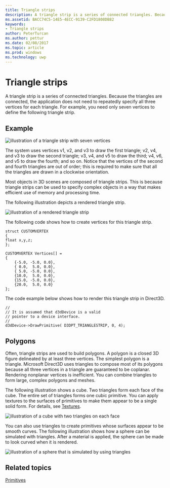 ```yaml
---
title: Triangle strips
description: A triangle strip is a series of connected triangles. Because the triangles are connected, the application does not need to repeatedly specify all three vertices for each triangle.
ms.assetid: BACC74C5-14E5-4ECC-9139-C2FD1808DB82
keywords:
- Triangle strips
author: PeterTurcan
ms.author: pettur
ms.date: 02/08/2017
ms.topic: article
ms.prod: windows
ms.technology: uwp
---
```


# Triangle strips


A triangle strip is a series of connected triangles. Because the triangles are connected, the application does not need to repeatedly specify all three vertices for each triangle. For example, you need only seven vertices to define the following triangle strip.

## <span id="Example"></span><span id="example"></span><span id="EXAMPLE"></span>Example


![illustration of a triangle strip with seven vertices](images/tristrip.png)

The system uses vertices v1, v2, and v3 to draw the first triangle; v2, v4, and v3 to draw the second triangle; v3, v4, and v5 to draw the third; v4, v6, and v5 to draw the fourth; and so on. Notice that the vertices of the second and fourth triangles are out of order; this is required to make sure that all the triangles are drawn in a clockwise orientation.

Most objects in 3D scenes are composed of triangle strips. This is because triangle strips can be used to specify complex objects in a way that makes efficient use of memory and processing time.

The following illustration depicts a rendered triangle strip.

![illustration of a rendered triangle strip](images/tstrip2.png)

The following code shows how to create vertices for this triangle strip.

```
struct CUSTOMVERTEX
{
float x,y,z;
};

CUSTOMVERTEX Vertices[] = 
{
    {-5.0, -5.0, 0.0},
    { 0.0,  5.0, 0.0},
    { 5.0, -5.0, 0.0},
    {10.0,  5.0, 0.0},
    {15.0, -5.0, 0.0},
    {20.0,  5.0, 0.0}
};
```

The code example below shows how to render this triangle strip in Direct3D.

```
//
// It is assumed that d3dDevice is a valid
// pointer to a device interface.
//
d3dDevice->DrawPrimitive( D3DPT_TRIANGLESTRIP, 0, 4);
```

## <span id="Polygons"></span><span id="polygons"></span><span id="POLYGONS"></span>Polygons


Often, triangle strips are used to build polygons. A polygon is a closed 3D figure delineated by at least three vertices. The simplest polygon is a triangle. Microsoft Direct3D uses triangles to compose most of its polygons because all three vertices in a triangle are guaranteed to be coplanar. Rendering nonplanar vertices is inefficient. You can combine triangles to form large, complex polygons and meshes.

The following illustration shows a cube. Two triangles form each face of the cube. The entire set of triangles forms one cubic primitive. You can apply textures to the surfaces of primitives to make them appear to be a single solid form. For details, see [Textures](textures.md).

![illustration of a cube with two triangles on each face](images/cube3d.png)

You can also use triangles to create primitives whose surfaces appear to be smooth curves. The following illustration shows how a sphere can be simulated with triangles. After a material is applied, the sphere can be made to look curved when it is rendered.

![illustration of a sphere that is simulated by using triangles](images/sphere3d.png)

## <span id="related-topics"></span>Related topics


[Primitives](primitives.md)

 

 




